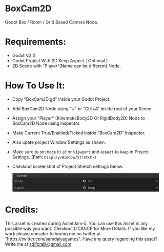 # BoxCam2D
Godot Box / Room / Grid Based Camera Node.

# Requirements:
* Godot V3.X
* Godot Project With 2D Keep Aspect.( Optional )
* 2D Scene with "Player"(Name can be different) Node.

# How To Use It:
* Copy "BoxCam2D.gd" inside your Godot Project.
* Add BoxCam2D Node using "+" or "Ctrl+A" inside root of your Scene.
* Assign your "Player" (KinematicBody2D Or RigidBody2D) Node to BoxCam2D Node using Inspector.
* Make Current True/Enabled/Ticked inside "BoxCam2D" Inspector.
* Also upate project Window Settings as shown.
* Make sure to set `Mode` to `2d` or `Viewport` and `Aspect` to `keep` in Project Settings. (Path: `Display/Window/Stretch/`)
* Checkout screenshot of Project Stretch settings below.

  ![window settings](img/window_settings.png)


# Credits:
This asset is created during AssetJam-5. You can use this Asset in any possible way you want.
Checkout LICANCE for More Details.
If you like my work please consider following me on twitter at "https://twitter.com/samdaiyagames".
Have any query regarding this asset? Write me at sdiforalll@gmail.com

